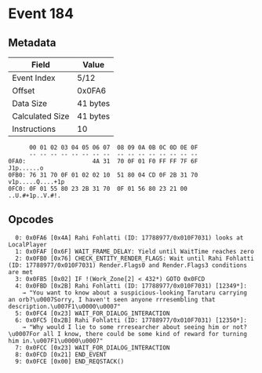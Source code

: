 # Event 184

## Metadata

| Field           | Value    |
|-----------------|----------|
| Event Index     | 5/12     |
| Offset          | 0x0FA6   |
| Data Size       | 41 bytes |
| Calculated Size | 41 bytes |
| Instructions    | 10       |

```
      00 01 02 03 04 05 06 07  08 09 0A 0B 0C 0D 0E 0F
      -- -- -- -- -- -- -- --  -- -- -- -- -- -- -- --
0FA0:                   4A 31  70 0F 01 F0 FF FF 7F 6F        J1p......o
0FB0: 76 31 70 0F 01 02 02 10  51 80 04 CD 0F 2B 31 70  v1p.....Q....+1p
0FC0: 0F 01 55 80 23 2B 31 70  0F 01 56 80 23 21 00     ..U.#+1p..V.#!. 
```

## Opcodes

```
  0: 0x0FA6 [0x4A] Rahi Fohlatti (ID: 17788977/0x010F7031) looks at LocalPlayer
  1: 0x0FAF [0x6F] WAIT_FRAME_DELAY: Yield until WaitTime reaches zero
  2: 0x0FB0 [0x76] CHECK_ENTITY_RENDER_FLAGS: Wait until Rahi Fohlatti (ID: 17788977/0x010F7031) Render.Flags0 and Render.Flags3 conditions are met
  3: 0x0FB5 [0x02] IF !(Work_Zone[2] < 432*) GOTO 0x0FCD
  4: 0x0FBD [0x2B] Rahi Fohlatti (ID: 17788977/0x010F7031) [12349*]:
    → "You want to know about a suspicious-looking Tarutaru carrying an orb?\u0007Sorry, I haven't seen anyone rrresembling that description.\u007F1\u0000\u0007"
  5: 0x0FC4 [0x23] WAIT_FOR_DIALOG_INTERACTION
  6: 0x0FC5 [0x2B] Rahi Fohlatti (ID: 17788977/0x010F7031) [12350*]:
    → "Why would I lie to some rrresearcher about seeing him or not?\u0007For all I know, there could be some kind of reward for turning him in.\u007F1\u0000\u0007"
  7: 0x0FCC [0x23] WAIT_FOR_DIALOG_INTERACTION
  8: 0x0FCD [0x21] END_EVENT
  9: 0x0FCE [0x00] END_REQSTACK()
```
